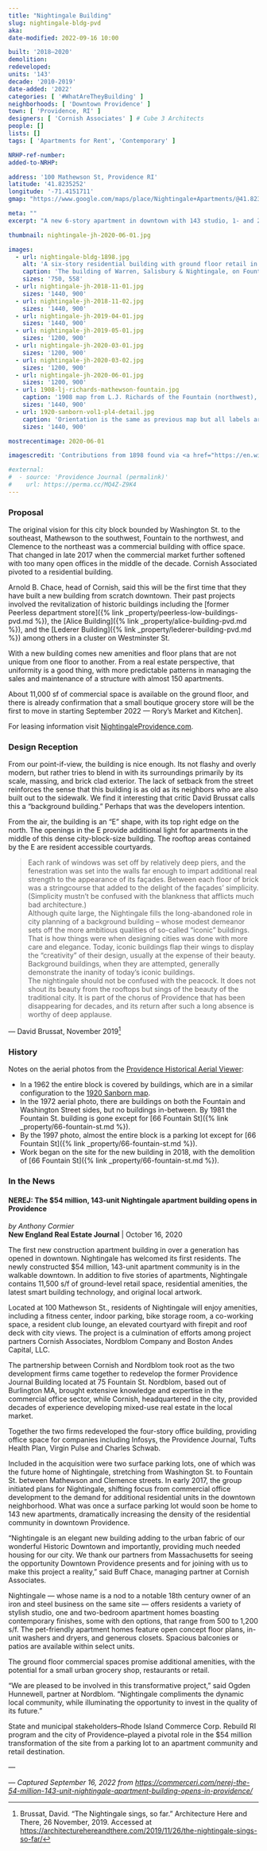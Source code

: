 ```yaml
---
title: "Nightingale Building"
slug: nightingale-bldg-pvd
aka:
date-modified: 2022-09-16 10:00

built: '2018–2020'
demolition:
redeveloped:
units: '143'
decade: '2010-2019'
date-added: '2022'
categories: [ '#WhatAreTheyBuilding' ]
neighborhoods: [ 'Downtown Providence' ]
town: [ 'Providence, RI' ]
designers: [ 'Cornish Associates' ] # Cube 3 Architects
people: []
lists: []
tags: [ 'Apartments for Rent', 'Contemporary' ]

NRHP-ref-number:
added-to-NRHP:

address: '100 Mathewson St, Providence RI'
latitude: '41.8235252'
longitude: '-71.4151711'
gmap: "https://www.google.com/maps/place/Nightingale+Apartments/@41.8235252,-71.4151711,19z/data=!4m5!3m4!1s0x0:0xfeb5d5fa3b2711ef!8m2!3d41.8235054!4d-71.4150772"

meta: ""
excerpt: "A new 6-story apartment in downtown with 143 studio, 1- and 2-bedroom apartments was developed by Cornish Associates and opened in 2020"

thumbnail: nightingale-jh-2020-06-01.jpg

images:
  - url: nightingale-bldg-1898.jpg
    alt: 'A six-story residential building with ground floor retail in the dense downtown core. First floor is clad in gray brick with large commercial window openings. The second through fifth floors are clad in red brick, while the sixth floor clad in gray panels. Windows are mostly single rectangular openings, with groups of three on the outside edges on the Washington Street façade.'
    caption: 'The building of Warren, Salisbury & Nightingale, on Fountain Street. Designed by architects Gould, Angell & Swift in 1896. Demolished. Source: The Providence Board of Trade: Thirtieth Year. Providence: Chaffee-McIndoe, 1898.'
    sizes: '750, 558'
  - url: nightingale-jh-2018-11-01.jpg
    sizes: '1440, 900'
  - url: nightingale-jh-2018-11-02.jpg
    sizes: '1440, 900'
  - url: nightingale-jh-2019-04-01.jpg
    sizes: '1440, 900'
  - url: nightingale-jh-2019-05-01.jpg
    sizes: '1200, 900'
  - url: nightingale-jh-2020-03-01.jpg
    sizes: '1200, 900'
  - url: nightingale-jh-2020-03-02.jpg
    sizes: '1200, 900'
  - url: nightingale-jh-2020-06-01.jpg
    sizes: '1200, 900'
  - url: 1908-lj-richards-mathewson-fountain.jpg
    caption: '1908 map from L.J. Richards of the Fountain (northwest), Clemence (northeast), Washington (southeast), and Mathewson (southwest) block. The little 66 Fountain street building is in the norteast corner, with the H.R. Nightingale on the northwest corner, wrapping around 66 Fountain. This entire block is now occupied by the new Nightingale Building.'
    sizes: '1440, 900'
  - url: 1920-sanborn-vol1-pl4-detail.jpg
    caption: 'Orientation is the same as previous map but all labels are flipped (upside down). Sanborn Fire Insurance Map from Providence, Providence County, Rhode Island. Sanborn Map Company, to 1921 Vol. 1, 1920. Map. Retrieved from the Library of Congress, www.loc.gov/item/sanborn08099_007/.'
    sizes: '1440, 900'

mostrecentimage: 2020-06-01

imagescredit: 'Contributions from 1898 found via <a href="https://en.wikipedia.org/wiki/File:Warren,_Salisbury_%26_Nightingale,_Providence,_RI.jpg">Wikipedia</a>, a 1908 map from L.J. Richards, and a 1920 map from the Library of Congress'

#external:
#  - source: 'Providence Journal (permalink)'
#    url: https://perma.cc/MQ4Z-Z9K4
---
```


### Proposal

The original vision for this city block bounded by Washington St. to the southeast, Mathewson to the southwest, Fountain to the northwest, and Clemence to the northeast was a commercial building with office space. That changed in late 2017 when the commercial market further softened with too many open offices in the middle of the decade. Cornish Associated pivoted to a residential building.

Arnold B. Chace, head of Cornish, said this will be the first time that they have built a new building from scratch downtown. Their past projects involved the revitalization of historic buildings including the [former Peerless department store]({% link _property/peerless-low-buildings-pvd.md %}), the [Alice Building]({% link _property/alice-building-pvd.md %}), and the [Lederer Building]({% link _property/lederer-building-pvd.md %}) among others in a cluster on Westminster St.

With a new building comes new amenities and floor plans that are not unique from one floor to another. From a real estate perspective, that uniformity is a good thing, with more predictable patterns in managing the sales and maintenance of a structure with almost 150 apartments.

About 11,000 sf of commercial space is available on the ground floor, and there is already confirmation that a small boutique grocery store will be the first to move in starting September 2022 — Rory’s Market and Kitchen].

For leasing information visit [NightingaleProvidence.com](https://www.nightingaleprovidence.com).


### Design Reception

From our point-if-view, the building is nice enough. Its not flashy and overly modern, but rather tries to blend in with its surroundings primarily by its scale, massing, and brick clad exterior. The lack of setback from the street reinforces the sense that this building is as old as its neighbors who are also built out to the sidewalk. We find it interesting that critic David Brussat calls this a “background building.” Perhaps that was the developers intention.

From the air, the building is an “E” shape, with its top right edge on the north. The openings in the E provide additional light for apartments in the middle of this dense city-block-size building. The rooftop areas contained by the E are resident accessible courtyards.

> Each rank of windows was set off by relatively deep piers, and the fenestration was set into the walls far enough to impart additional real strength to the appearance of its façades. Between each floor of brick was a stringcourse that added to the delight of the façades’ simplicity. (Simplicity mustn’t be confused with the blankness that afflicts much bad architecture.)  
Although quite large, the Nightingale fills the long-abandoned role in city planning of a background building – whose modest demeanor sets off the more ambitious qualities of so-called “iconic” buildings. That is how things were when designing cities was done with more care and elegance. Today, iconic buildings flap their wings to display the “creativity” of their design, usually at the expense of their beauty. Background buildings, when they are attempted, generally demonstrate the inanity of today’s iconic buildings.  
The nightingale should not be confused with the peacock. It does not shout its beauty from the rooftops but sings of the beauty of the traditional city. It is part of the chorus of Providence that has been disappearing for decades, and its return after such a long absence is worthy of deep applause.

— David Brussat, November 2019[^1]

[^1]: Brussat, David. “The Nightingale sings, so far.” Architecture Here and There, 26 November, 2019. Accessed at https://architecturehereandthere.com/2019/11/26/the-nightingale-sings-so-far/


### History

Notes on the aerial photos from the [Providence Historical Aerial Viewer](https://pvdgis.maps.arcgis.com/apps/webappviewer/index.html?id=b1b3a4a4c66847a8b767cde26264246e): 

+ In a 1962 the entire block is covered by buildings, which are in a similar configuration to the [1920 Sanborn map](#photo-1920-sanborn-vol1-pl4-detail).
+ In the 1972 aerial photo, there are buildings on both the Fountain and Washington Street sides, but no buildings in-between. By 1981 the Fountain St. building is gone except for [66 Fountain St]({% link _property/66-fountain-st.md %}).
+ By the 1997 photo, almost the entire block is a parking lot except for [66 Fountain St]({% link _property/66-fountain-st.md %}).
+ Work began on the site for the new building in 2018, with the demolition of [66 Fountain St]({% link _property/66-fountain-st.md %}).


### In the News

#### NEREJ: The $54 million, 143-unit Nightingale apartment building opens in Providence

_by Anthony Cormier_  
**New England Real Estate Journal** | October 16, 2020

The first new construction apartment building in over a generation has opened in downtown. Nightingale has welcomed its first residents. The newly constructed $54 million, 143-unit apartment community is in the walkable downtown. In addition to five stories of apartments, Nightingale contains 11,500 s/f of ground-level retail space, residential amenities, the latest smart building technology, and original local artwork.

Located at 100 Mathewson St., residents of Nightingale will enjoy amenities, including a fitness center, indoor parking, bike storage room, a co-working space, a resident club lounge, an elevated courtyard with firepit and roof deck with city views. The project is a culmination of efforts among project partners Cornish Associates, Nordblom Company and Boston Andes Capital, LLC.

The partnership between Cornish and Nordblom took root as the two development firms came together to redevelop the former Providence Journal Building located at 75 Fountain St. Nordblom, based out of Burlington MA, brought extensive knowledge and expertise in the commercial office sector, while Cornish, headquartered in the city, provided decades of experience developing mixed-use real estate in the local market.

Together the two firms redeveloped the four-story office building, providing office space for companies including Infosys, the Providence Journal, Tufts Health Plan, Virgin Pulse and Charles Schwab.

Included in the acquisition were two surface parking lots, one of which was the future home of Nightingale, stretching from Washington St. to Fountain St. between Mathewson and Clemence streets. In early 2017, the group initiated plans for Nightingale, shifting focus from commercial office development to the demand for additional residential units in the downtown neighborhood. What was once a surface parking lot would soon be home to 143 new apartments, dramatically increasing the density of the residential community in downtown Providence.

“Nightingale is an elegant new building adding to the urban fabric of our wonderful Historic Downtown and importantly, providing much needed housing for our city. We thank our partners from Massachusetts for seeing the opportunity Downtown Providence presents and for joining with us to make this project a reality,” said Buff Chace, managing partner at Cornish Associates.

Nightingale — whose name is a nod to a notable 18th century owner of an iron and steel business on the same site — offers residents a variety of stylish studio, one and two-bedroom apartment homes boasting contemporary finishes, some with den options, that range from 500 to 1,200 s/f. The pet-friendly apartment homes feature open concept floor plans, in-unit washers and dryers, and generous closets. Spacious balconies or patios are available within select units.

The ground floor commercial spaces promise additional amenities, with the potential for a small urban grocery shop, restaurants or retail.

“We are pleased to be involved in this transformative project,” said Ogden Hunnewell, partner at Nordblom. “Nightingale compliments the dynamic local community, while illuminating the opportunity to invest in the quality of its future.”

State and municipal stakeholders–Rhode Island Commerce Corp. Rebuild RI program and the city of Providence–played a pivotal role in the $54 million transformation of the site from a parking lot to an apartment community and retail destination.

— 

— _Captured September 16, 2022 from https://commerceri.com/nerej-the-54-million-143-unit-nightingale-apartment-building-opens-in-providence/_